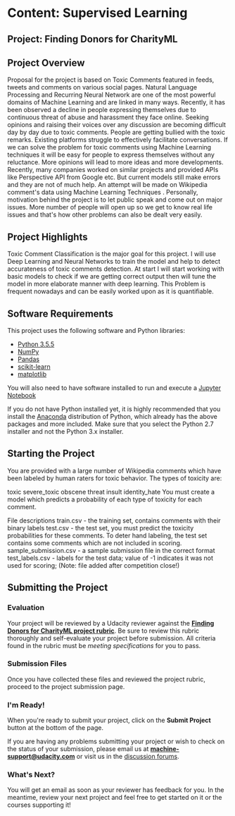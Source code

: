 # Content: Supervised Learning
## Project: Finding Donors for CharityML

## Project Overview
Proposal for the project is based on Toxic Comments featured in feeds, tweets and comments on
various social pages. Natural Language Processing and Recurring Neural Network are one of the most
powerful domains of Machine Learning and are linked in many ways. Recently, it has been observed a
decline in people expressing themselves due to continuous threat of abuse and harassment they face
online. Seeking opinions and raising their voices over any discussion are becoming difficult day by day
due to toxic comments. People are getting bullied with the toxic remarks. Existing platforms struggle to
effectively facilitate conversations. If we can solve the problem for toxic comments using Machine
Learning techniques it will be easy for people to express themselves without any reluctance. More
opinions will lead to more ideas and more developments. Recently, many companies worked on similar
projects and provided APIs like Perspective API from Google etc. But current models still make errors
and they are not of much help. An attempt will be made on Wikipedia comment's data using Machine
Learning Techniques . Personally, motivation behind the project is to let public speak and come out on
major issues. More number of people will open up so we get to know real life issues and that's how
other problems can also be dealt very easily.

## Project Highlights
Toxic Comment Classification is the major goal for this project. I will use Deep Learning and Neural
Networks to train the model and help to detect accurateness of toxic comments detection. At start I will
start working with basic models to check if we are getting correct output then will tune the model in
more elaborate manner with deep learning. This Problem is frequent nowadays and can be easily
worked upon as it is quantifiable.

## Software Requirements

This project uses the following software and Python libraries:

- [Python 3.5.5](https://www.python.org/downloads/release/python-355/)
- [NumPy](http://www.numpy.org/)
- [Pandas](http://pandas.pydata.org/)
- [scikit-learn](http://scikit-learn.org/stable/)
- [matplotlib](http://matplotlib.org/)

You will also need to have software installed to run and execute a [Jupyter Notebook](http://ipython.org/notebook.html)

If you do not have Python installed yet, it is highly recommended that you install the [Anaconda](http://continuum.io/downloads) distribution of Python, which already has the above packages and more included. Make sure that you select the Python 2.7 installer and not the Python 3.x installer.

## Starting the Project

You are provided with a large number of Wikipedia comments which have been labeled by human raters for toxic behavior. The types of toxicity are:

toxic
severe_toxic
obscene
threat
insult
identity_hate
You must create a model which predicts a probability of each type of toxicity for each comment.

File descriptions
train.csv - the training set, contains comments with their binary labels
test.csv - the test set, you must predict the toxicity probabilities for these comments. To deter hand labeling, the test set contains some comments which are not included in scoring.
sample_submission.csv - a sample submission file in the correct format
test_labels.csv - labels for the test data; value of -1 indicates it was not used for scoring; (Note: file added after competition close!)

## Submitting the Project

### Evaluation
Your project will be reviewed by a Udacity reviewer against the **<a href="https://review.udacity.com/#!/rubrics/406/view" target="_blank">Finding Donors for CharityML project rubric</a>**. Be sure to review this rubric thoroughly and self-evaluate your project before submission. All criteria found in the rubric must be *meeting specifications* for you to pass.

### Submission Files


Once you have collected these files and reviewed the project rubric, proceed to the project submission page.

### I'm Ready!
When you're ready to submit your project, click on the **Submit Project** button at the bottom of the page.

If you are having any problems submitting your project or wish to check on the status of your submission, please email us at **machine-support@udacity.com** or visit us in the <a href="http://discussions.udacity.com" target="_blank">discussion forums</a>.

### What's Next?
You will get an email as soon as your reviewer has feedback for you. In the meantime, review your next project and feel free to get started on it or the courses supporting it!
